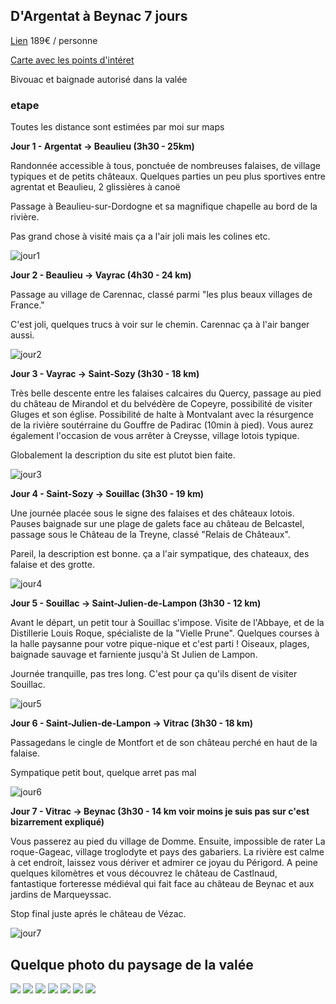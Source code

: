 ## D'Argentat à Beynac 7 jours
[Lien](https://rando-canoe-france.com/randonnee/argentat-beynac-total)
189€ / personne

[Carte avec les points d'intéret](https://umap.openstreetmap.fr/fr/map/anonymous-edit/1208968:iy69POfvHzGCUTynAqLSHYIc-fXBNFrlX1O-wbNIzXI)

Bivouac et baignade autorisé dans la valée 

### etape

Toutes les distance sont estimées par moi sur maps

**Jour 1 - Argentat -> Beaulieu (3h30 - 25km)**

Randonnée accessible à tous, ponctuée de nombreuses falaises, de village typiques et de petits châteaux. Quelques parties un peu plus sportives entre agrentat et Beaulieu, 2 glissières à canoë

Passage à Beaulieu-sur-Dordogne et sa magnifique chapelle au bord de la rivière.

Pas grand chose à visité mais ça a l'air joli mais les colines etc.

![jour1](./jour1.png)

**Jour 2 - Beaulieu -> Vayrac (4h30 - 24 km)**

Passage au village de Carennac, classé parmi "les plus beaux villages de France."

C'est joli, quelques trucs à voir sur le chemin. Carennac ça à l'air banger aussi.

![jour2](./jour2.png)

**Jour 3 - Vayrac -> Saint-Sozy (3h30 - 18 km)**

Très belle descente entre les falaises calcaires du Quercy, passage au pied du château de Mirandol et du belvédère de Copeyre, possibilité de visiter Gluges et son église. Possibilité de halte à Montvalant avec la résurgence de la rivière soutérraine du Gouffre de Padirac (10min à pied). Vous aurez également l'occasion de vous arrêter à Creysse, village lotois typique.

Globalement la description du site est plutot bien faite.

![jour3](./jour3.png)

**Jour 4 - Saint-Sozy -> Souillac (3h30 - 19 km)**

Une journée placée sous le signe des falaises et des châteaux lotois. Pauses baignade sur une plage de galets face au château de Belcastel, passage sous le Château de la Treyne, classé "Relais de Châteaux".

Pareil, la description est bonne. ça a l'air sympatique, des chateaux, des falaise et des grotte.

![jour4](./jour4.png)

**Jour 5 - Souillac -> Saint-Julien-de-Lampon (3h30 - 12 km)**

Avant le départ, un petit tour à Souillac s'impose. Visite de l'Abbaye, et de la Distillerie Louis Roque, spécialiste de la "Vielle Prune". Quelques courses à la halle paysanne pour votre pique-nique et c'est parti ! Oiseaux, plages, baignade sauvage et farniente jusqu'à St Julien de Lampon.

Journée tranquille, pas tres long. C'est pour ça qu'ils disent de visiter Souillac.

![jour5](./jour5.png)

**Jour 6 - Saint-Julien-de-Lampon -> Vitrac (3h30 - 18 km)**

Passagedans le cingle de Montfort et de son château perché en haut de la falaise.

Sympatique petit bout, quelque arret pas mal

![jour6](./jour6.png)

**Jour 7 - Vitrac -> Beynac (3h30 - 14 km voir moins je suis pas sur c'est bizarrement expliqué)**

Vous passerez au pied du village de Domme. Ensuite, impossible de rater La roque-Gageac, village troglodyte et pays des gabariers. La rivière est calme à cet endroit, laissez vous dériver et admirer ce joyau du Périgord. A peine quelques kilomètres et vous découvrez le château de Castlnaud, fantastique forteresse médiéval qui fait face au château de Beynac et aux jardins de Marqueyssac.

Stop final juste aprés le château de Vézac.

![jour7](./jour7.png)

## Quelque photo du paysage de la valée

![](image.png)
![](./image2.png)
![](./image3.png)
![](image4.png)
![](./image5.png)
![](./image6.png)
![](./image7.png)